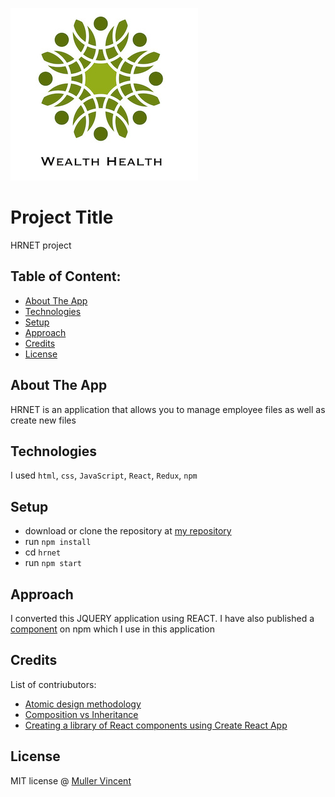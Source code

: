 
![logo Wealth_Health](https://github.com/vmuller55/P14_Front-end/blob/master/hrnet/src/assets/images/logo.webp)

# Project Title
HRNET project

## Table of Content:

- [About The App](#about-the-app)
- [Technologies](#technologies)
- [Setup](#setup)
- [Approach](#approach)
- [Credits](#credits)
- [License](#license)

## About The App
HRNET is an application that allows you to manage employee files as well as create new files 

## Technologies
I used `html`, `css`, `JavaScript`, `React`, `Redux`, `npm`

## Setup
- download or clone the repository at [my repository](https://github.com/vmuller55/P14_Front-end)
- run `npm install`
- cd `hrnet`
- run `npm start`

## Approach
I converted this JQUERY application using REACT. I have also published a [component](https://www.npmjs.com/package/my-modal-p14) on npm which I use in this application

## Credits
List of contriubutors:
- [Atomic design methodology](https://atomicdesign.bradfrost.com/chapter-2)
- [Composition vs Inheritance](https://legacy.reactjs.org/docs/composition-vs-inheritance.html)
- [Creating a library of React components using Create React App](https://hackernoon.com/creating-a-library-of-react-components-using-create-react-app-without-ejecting-d182df690c6b)

## License

MIT license @ [Muller Vincent](https://github.com/vmuller55)